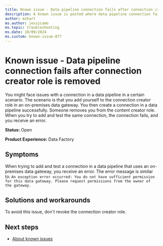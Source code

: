 ```yaml
---
title: Known issue - Data pipeline connection fails after connection creator role is removed
description: A known issue is posted where data pipeline connection fails after connection creator role is removed.
author: mihart
ms.author: jessicamo
ms.topic: troubleshooting  
ms.date: 10/09/2024
ms.custom: known-issue-877
---
```


# Known issue - Data pipeline connection fails after connection creator role is removed

You might face issues with a connection in a data pipeline in a certain scenario. The scenario is that you add yourself to the connection creator role in an on-premises data gateway. You then create a connection in a data pipeline successfully. Someone removes you from the content creator role. When you try to add and test the same connection, the connection fails, and you receive an error.

**Status:** Open

**Product Experience:** Data Factory

## Symptoms

When trying to add and test a connection in a data pipeline that uses an on-premises data gateway, you receive an error. The error message is similar to: `An exception error occurred: You do not have sufficient permission for this data gateway. Please request permissions from the owner of the gateway.`

## Solutions and workarounds

To avoid this issue, don't revoke the connection creator role.

## Next steps

- [About known issues](https://support.fabric.microsoft.com/known-issues)
